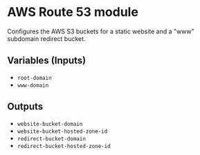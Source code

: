 # AWS Route 53 module
Configures the AWS S3 buckets for a static website and a "www" subdomain redirect bucket.

## Variables (Inputs)
- `root-domain`
- `www-domain`

## Outputs
- `website-bucket-domain`
- `website-bucket-hosted-zone-id`
- `redirect-bucket-domain`
- `redirect-bucket-hosted-zone-id`